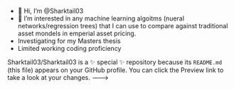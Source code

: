 - 👋 Hi, I’m @Sharktail03
- 👀 I’m interested in any machine learning algoitms (nueral networks/regression trees) that I can use to compare against traditional asset mondels in emperial asset pricing.
- Investigating for my Masters thesis
- Limited working coding proficiency

Sharktail03/Sharktail03 is a ✨ special ✨ repository because its `README.md` (this file) appears on your GitHub profile.
You can click the Preview link to take a look at your changes.
--->
